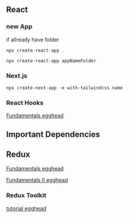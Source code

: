 ## React

### new App<br>

if allready have folder
```
npx create-react-app .
```

```npx create-react-app appNameFolder``` <br>

### Next.js
```
npx create-next-app -e with-tailwindcss name
```
### React Hooks

[Fundamentals egghead](https://egghead.io/lessons/react-write-your-first-react-component-with-codesandbox-io)

## Important Dependencies

## Redux

[Fundamentals egghead](https://egghead.io/lessons/react-redux-the-single-immutable-state-tree)

[Fundamentals II egghead](https://egghead.io/courses/building-react-applications-with-idiomatic-redux)

### Redux Toolkit

[tutorial egghead](https://egghead.io/courses/modern-redux-with-redux-toolkit-rtk-and-typescript-64f243c8)
